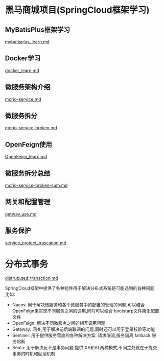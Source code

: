 # 黑马商城项目(SpringCloud框架学习)
## MyBatisPlus框架学习
[mybatisplus_learn.md](docs%2Fmybatisplus_learn.md)
## Docker学习
[docker_learn.md](docs%2Fdocker_learn.md)
## 微服务架构介绍
[mcrio-service.md](docs%2Fmcrio-service.md)
## 微服务拆分
[mcrio-service-broken.md](docs%2Fmcrio-service-broken.md)
## OpenFeign使用
[OpenFeign_learn.md](docs%2FOpenFeign_learn.md)
## 微服务拆分总结
[mcrio-service-broken-sum.md](docs%2Fmcrio-service-broken-sum.md)
## 网关和配置管理
[getway_use.md](docs%2Fgetway_use.md)
## 服务保护
[service_protect_trascation.md](docs%2Fservice_protect_trascation.md)
# 分布式事务
[distrubuted_transction.md](docs%2Fdistrubuted_transction.md)

SpringCloud框架中提供了各种组件用于解决分布式系统是可能遇到的各种问题,比如:
- Nacos: 用于解决微服务和各个微服务中的配置的管理的问题,可以结合OpenFeign来实现不同服务之间的调用,同时可以结合 bootstarp文件简化配置文件
- OpenFeign: 解决不同微服务之间的相互调用问题
- Gateway: 网关,用于解决前后端联调的问题,同时还可以用于登录校验等功能
- Sentinel: 用于提供服务雪崩的各种解决方案: 请求限流,服务隔离,fallback,服务熔断
- Seata: 用于解决反不是事务问题,提供 XA和AT两种模式,不同之处就在于提交事务的时机和回滚机制
